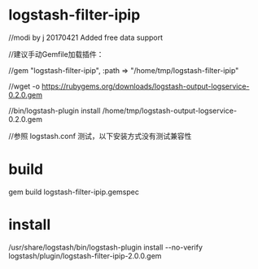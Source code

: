 # logstash-filter-ipip     
//modi by j 20170421 Added free data support

//建议手动Gemfile加载插件：

//gem "logstash-filter-ipip", :path => "/home/tmp/logstash-filter-ipip"

//wget -o https://rubygems.org/downloads/logstash-output-logservice-0.2.0.gem

//bin/logstash-plugin install /home/tmp/logstash-output-logservice-0.2.0.gem 

//参照 logstash.conf 测试，以下安装方式没有测试兼容性

# build
gem build logstash-filter-ipip.gemspec

# install 
/usr/share/logstash/bin/logstash-plugin install --no-verify logstash/plugin/logstash-filter-ipip-2.0.0.gem



